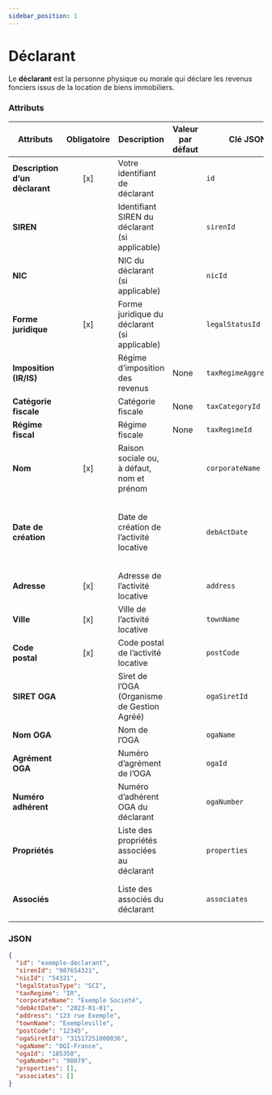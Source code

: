 ```yaml
---
sidebar_position: 1
---
```


# Déclarant

Le **déclarant** est la personne physique ou morale qui déclare les revenus fonciers issus de la location de biens immobiliers.

### Attributs

| **Attributs**                  | **Obligatoire** | **Description**                                | **Valeur par défaut** | **Clé JSON**           | **Domaine de validité**                                                         |
| ------------------------------ | :-------------: | ---------------------------------------------- | --------------------- | ---------------------- | ------------------------------------------------------------------------------- |
| **Description d’un déclarant** |       [x]       | Votre identifiant de déclarant                 |                       | `id`                   | Clé d'identification unique (chaîne de caractères)                              |
| **SIREN**                      |                 | Identifiant SIREN du déclarant (si applicable) |                       | `sirenId`              | Chaîne de caractères (9 caractères)                                             |
| **NIC**                        |                 | NIC du déclarant (si applicable)               |                       | `nicId`                | Chaîne de caractères (5 caractères)                                             |
| **Forme juridique**            |       [x]       | Forme juridique du déclarant (si applicable)   |                       | `legalStatusId`        | Identifiant des statuts (voir annexe 2 pour la liste)                           |
| **Imposition (IR/IS)**         |                 | Régime d’imposition des revenus                | None                  | `taxRegimeAggregation` | `IR` (impôt sur le revenu), `IS` (impôt sur les sociétés)                       |
| **Catégorie fiscale**          |                 | Catégorie fiscale                              | None                  | `taxCategoryId`        | Chaîne de caractères                                                            |
| **Régime fiscal**              |                 | Régime fiscale                                 | None                  | `taxRegimeId`          | Chaîne de caractères                                                            |
| **Nom**                        |       [x]       | Raison sociale ou, à défaut, nom et prénom     |                       | `corporateName`        | Chaîne de caractères                                                            |
| **Date de création**           |                 | Date de création de l’activité locative        |                       | `debActDate`           | Chaîne de caractères (en l'absence de fuseau horaire, Paris/France est utilisé) |
| **Adresse**                    |       [x]       | Adresse de l’activité locative                 |                       | `address`              | Chaîne de caractères                                                            |
| **Ville**                      |       [x]       | Ville de l’activité locative                   |                       | `townName`             | Chaîne de caractères                                                            |
| **Code postal**                |       [x]       | Code postal de l’activité locative             |                       | `postCode`             | Chaîne de caractères                                                            |
| **SIRET OGA**                  |                 | Siret de l’OGA (Organisme de Gestion Agréé)    |                       | `ogaSiretId`           | Chaîne de caractères                                                            |
| **Nom OGA**                    |                 | Nom de l’OGA                                   |                       | `ogaName`              | Chaîne de caractères                                                            |
| **Agrément OGA**               |                 | Numéro d’agrément de l’OGA                     |                       | `ogaId`                | Chaîne de caractères                                                            |
| **Numéro adhérent**            |                 | Numéro d’adhérent OGA du déclarant             |                       | `ogaNumber`            | Chaîne de caractères                                                            |
| **Propriétés**                 |                 | Liste des propriétés associées au déclarant    |                       | `properties`           | Tableau d'objets représentant les propriétés                                    |
| **Associés**                   |                 | Liste des associés du déclarant                |                       | `associates`           | Tableau d'objets représentant les associés                                      |

### JSON

```json
{
  "id": "exemple-declarant",
  "sirenId": "987654321",
  "nicId": "54321",
  "legalStatusType": "SCI",
  "taxRegime": "IR",
  "corporateName": "Exemple Société",
  "debActDate": "2023-01-01",
  "address": "123 rue Exemple",
  "townName": "Exempleville",
  "postCode": "12345",
  "ogaSiretId": "31517251000036",
  "ogaName": "OGI-France",
  "ogaId": "105350",
  "ogaNumber": "98079",
  "properties": [],
  "associates": []
}
```
